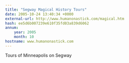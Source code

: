 ```yaml
---
title: "Segway Magical History Tours"
date: 2005-10-24 13:40:34 +0000
external-url: http://www.humanonastick.com/magical.htm
hash: ee5d6b007239e610f35fd03a839d6062
annum:
    year: 2005
    month: 10
hostname: www.humanonastick.com
---
```


Tours of Minneapolis on Segway
